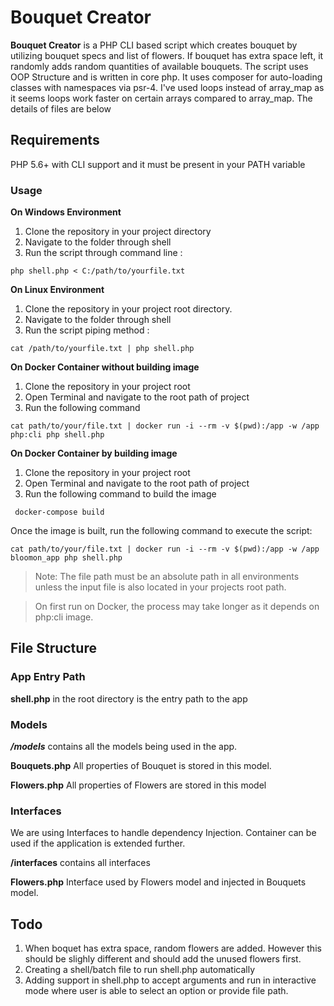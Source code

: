 # Bouquet Creator

**Bouquet Creator** is a PHP CLI based script which creates bouquet by utilizing bouquet specs and list of flowers. If bouquet has extra space left, it randomly adds random quantities of available bouquets.
The script uses OOP Structure and is written in core php. It uses composer for auto-loading classes with namespaces via psr-4. I've used loops instead of array_map as it seems loops work faster on certain arrays compared to array_map. The details of files are below

## Requirements
PHP 5.6+ with CLI support and it must be present in your PATH variable

### Usage

**On Windows Environment**

 1. Clone the repository in your project directory
 2. Navigate to the folder through shell
 3. Run the script through command line :

```
php shell.php < C:/path/to/yourfile.txt
```    

**On Linux Environment**
1. Clone the repository in your project root directory.
2. Navigate to the folder through shell
3. Run the script piping method :

```
cat /path/to/yourfile.txt | php shell.php
```

**On Docker Container without building image**
1. Clone the repository in your project root
2. Open Terminal and navigate to the root path of project
3. Run the following command

```
cat path/to/your/file.txt | docker run -i --rm -v $(pwd):/app -w /app php:cli php shell.php
```

**On Docker Container by building image**
1. Clone the repository in your project root
2. Open Terminal and navigate to the root path of project
3. Run the following command to build the image

```
 docker-compose build
``` 
Once the image is built, run the following command to execute the script:

```
cat path/to/your/file.txt | docker run -i --rm -v $(pwd):/app -w /app bloomon_app php shell.php
```


>Note: The file path must be an absolute path in all environments unless the input file is also located in your projects root path. 

>On first run on Docker, the process may take longer as it depends on php:cli image.


## File Structure

### App Entry Path

**shell.php** in the root directory is the entry path to the app

### Models

***/models*** contains all the models being used in the app.

**Bouquets.php** All properties of Bouquet is stored in this model.

**Flowers.php** All properties of Flowers are stored in this model

### Interfaces

We are using Interfaces to handle dependency Injection. Container can be used if the application is extended further.

**/interfaces** contains all interfaces

**Flowers.php** Interface used by Flowers model and injected in Bouquets model.

## Todo
1. When boquet has extra space, random flowers are added. However this should be slighly different
and should add the unused flowers first.
2. Creating a shell/batch file to run shell.php automatically
3. Adding support in shell.php to accept arguments and run in interactive mode where user is able to select an option
or provide file path.
